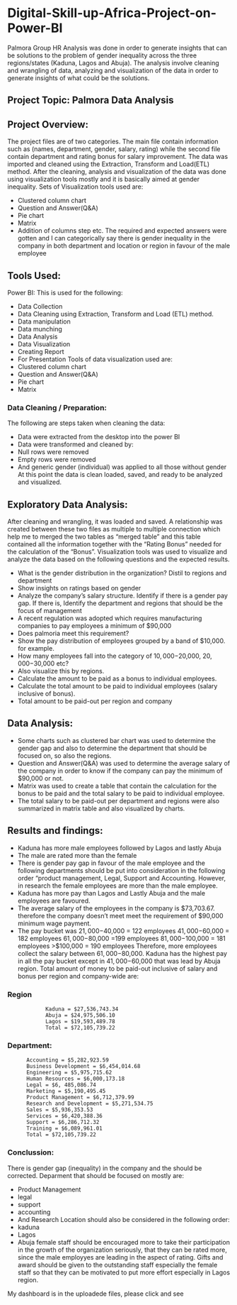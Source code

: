 # Digital-Skill-up-Africa-Project-on-Power-BI
Palmora Group HR Analysis was done in order to generate insights that can be solutions to the problem of gender inequality across the three regions/states (Kaduna, Lagos and Abuja). The analysis involve cleaning and wrangling of data, analyzing and visualization of the data in order to generate insights of what could  be the solutions.
## Project Topic: Palmora Data Analysis
## Project Overview: 
The project files are of two categories. The main file contain information such as (names, department, gender, salary, rating) while the second file contain department and rating bonus for salary improvement.
The data was imported and cleaned using the Extraction, Transform and Load(ETL) method. 
After the cleaning, analysis and visualization of the  data was done using visualization tools mostly and it is basically aimed at gender inequality.
Sets of Visualization tools used are:
- Clustered column chart
- Question and Answer(Q&A)
- Pie chart
- Matrix
- Addition of columns step etc.
The required and expected answers were gotten and I can categorically say there is gender inequality in the company in both department and location or region in favour of the male employee
## Tools Used:
Power BI: This is used for the following:
- Data Collection
- Data Cleaning using Extraction, Transform and Load (ETL) method.
- Data manipulation 
- Data munching
- Data Analysis
- Data Visualization
- Creating Report
- For Presentation
Tools of data visualization used are:
- Clustered column chart
- Question and Answer(Q&A)
- Pie chart
- Matrix
### Data Cleaning / Preparation:
The following are steps taken when cleaning the data:
- Data were extracted from the desktop into the power BI
- Data were transformed and cleaned by: 
- Null rows were removed
- Empty rows were removed
- And generic gender (individual) was applied to all those without gender
At this point the data is clean loaded, saved, and ready to be analyzed and visualized.
## Exploratory Data Analysis:
After cleaning and wrangling, it was loaded and saved. A relationship was created between these two files as multiple to multiple connection  which help me to merged the two tables as “merged table” and this table contained all the information together with the “Rating Bonus” needed for the calculation of the “Bonus”.
Visualization tools was used to visualize and analyze the data based on the following questions and the expected results. 
- What is the gender distribution in the organization? Distil to regions and department
- Show insights on ratings based on gender
- Analyze the company’s salary structure. Identify if there is a gender pay gap. If there is, Identify the department and regions that should be the focus of management
- A recent regulation was adopted which requires manufacturing companies to pay employees a minimum of $90,000
- Does palmoria meet this requirement?
- Show the pay distribution of employees grouped by a band of $10,000. for example.
- How many employees fall into the category of $10,000-$20,000, $20,000-$30,000 etc?
- Also visualize this by regions.
- Calculate the amount to be paid as a bonus to individual employees.
- Calculate the total amount to be paid to individual employees (salary inclusive of bonus).
- Total amount to be paid-out per region and company
## Data Analysis: 
- Some charts such as clustered bar chart was used to determine the gender gap and also to determine the department that should be focused on, so also the regions.
- Question and Answer(Q&A) was used to determine the average salary of the company in order to know if the company can pay the minimum of $90,000 or not.
- Matrix was used to create a table that contain the calculation for the bonus to be paid and the total salary to be paid to individual employee.
- The total salary to be paid-out per department and regions were also summarized in matrix table and also visualized by charts.

## Results and findings:
- Kaduna has more male employees followed by Lagos and lastly Abuja
- The male are rated more than the female
- There is gender pay gap in favour of the male employee and the following departments should be put into consideration in the following order “product management, Legal, Support and Accounting. However, in research the female employees are more than the male employee.
- Kaduna has more pay than Lagos and Lastly Abuja and the male employees are favoured.
- The average salary of the employees in the company is $73,703.67. therefore the company doesn’t meet meet the requirement of $90,000 minimum wage payment.
- The pay bucket was
        $21,000-$40,000 = 122 employees
        $41,000-$60,000 = 182 employees
         $61,000-$80,000 =199 employees
         $81,000-$100,000 = 181 employees
          >$100,000 = 190 employees
Therefore, more employees collect the salary between $61,000-$80,000.
Kaduna has the highest pay in all the pay bucket except in $41,000-$60,000 that was lead by Abuja region.
Total amount of money to be paid-out inclusive of salary and bonus per region and company-wide are:
 ### Region       
                Kaduna = $27,536,743.34
                Abuja = $24,975,506.10
                Lagos = $19,593,489.78
                Total = $72,105,739.22

### Department:
          Accounting = $5,282,923.59
          Business Development = $6,454,014.68
          Engineering = $5,975,715.62
          Human Resources = $6,000,173.18
          Legal = $6, 485,086.74
          Marketing = $5,190,495.45
          Product Management = $6,712,379.99
          Research and Development = $5,271,534.75
          Sales = $5,936,353.53
          Services = $6,420,388.36
          Support = $6,286,712.32
          Training = $6,089,961.01
          Total = $72,105,739.22


### Conclussion:
There is gender gap (inequality) in the company and the should be corrected.
Deparment that should be focused on mostly are:
- Product Management
- legal
- support
- accounting
- And Research
Location should also be considered in the following order:
- kaduna
- Lagos
- Abuja
female staff should be encouraged more to take their participation in the growth of the organization seriously, that they can be rated more, since the male employyes are leading in the aspect of rating.
Gifts and award should be given to the outstanding staff especially the female staff so that they can be motivated to put more effort especially in Lagos region.

My dashboard is in the uploadede files, please click and see



























